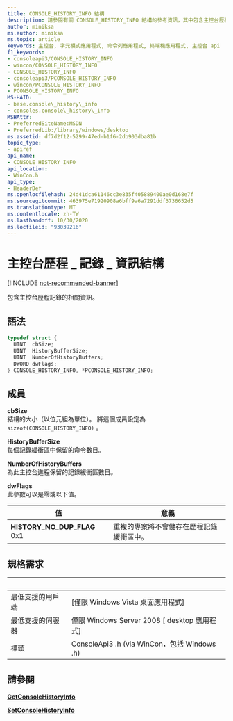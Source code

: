 ```yaml
---
title: CONSOLE_HISTORY_INFO 結構
description: 請參閱有關 CONSOLE_HISTORY_INFO 結構的參考資訊，其中包含主控台歷程記錄的相關資訊。
author: miniksa
ms.author: miniksa
ms.topic: article
keywords: 主控台, 字元模式應用程式, 命令列應用程式, 終端機應用程式, 主控台 api
f1_keywords:
- consoleapi3/CONSOLE_HISTORY_INFO
- wincon/CONSOLE_HISTORY_INFO
- CONSOLE_HISTORY_INFO
- consoleapi3/PCONSOLE_HISTORY_INFO
- wincon/PCONSOLE_HISTORY_INFO
- PCONSOLE_HISTORY_INFO
MS-HAID:
- base.console\_history\_info
- consoles.console\_history\_info
MSHAttr:
- PreferredSiteName:MSDN
- PreferredLib:/library/windows/desktop
ms.assetid: df7d2f12-5299-47ed-b1f6-2db903dba81b
topic_type:
- apiref
api_name:
- CONSOLE_HISTORY_INFO
api_location:
- WinCon.h
api_type:
- HeaderDef
ms.openlocfilehash: 24d41dca61146cc3e835f405889400ae0d168e7f
ms.sourcegitcommit: 463975e71920908a6bff9a6a7291ddf3736652d5
ms.translationtype: MT
ms.contentlocale: zh-TW
ms.lasthandoff: 10/30/2020
ms.locfileid: "93039216"
---
```

# <a name="console_history_info-structure"></a>主控台歷程 \_ 記錄 \_ 資訊結構

[!INCLUDE [not-recommended-banner](./includes/not-recommended-banner.md)]

包含主控台歷程記錄的相關資訊。

## <a name="syntax"></a>語法

```C
typedef struct {
  UINT  cbSize;
  UINT  HistoryBufferSize;
  UINT  NumberOfHistoryBuffers;
  DWORD dwFlags;
} CONSOLE_HISTORY_INFO, *PCONSOLE_HISTORY_INFO;
```

## <a name="members"></a>成員

**cbSize**  
結構的大小（以位元組為單位）。 將這個成員設定為 `sizeof(CONSOLE_HISTORY_INFO)` 。

**HistoryBufferSize**  
每個記錄緩衝區中保留的命令數目。

**NumberOfHistoryBuffers**  
為此主控台進程保留的記錄緩衝區數目。

**dwFlags**  
此參數可以是零或以下值。

| 值 | 意義 |
|-|-|
| **HISTORY_NO_DUP_FLAG** 0x1 | 重複的專案將不會儲存在歷程記錄緩衝區中。

## <a name="requirements"></a>規格需求

| &nbsp; | &nbsp; |
|-|-|
| 最低支援的用戶端 | \[僅限 Windows Vista 桌面應用程式\] |
| 最低支援的伺服器 | 僅限 Windows Server 2008 \[ desktop 應用程式\] |
| 標頭 | ConsoleApi3 .h (via WinCon，包括 Windows .h)  |

## <a name="see-also"></a>請參閱

[**GetConsoleHistoryInfo**](getconsolehistoryinfo.md)

[**SetConsoleHistoryInfo**](setconsolehistoryinfo.md)

